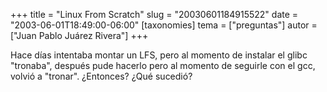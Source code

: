 +++
title = "Linux  From Scratch"
slug = "20030601184915522"
date = "2003-06-01T18:49:00-06:00"
[taxonomies]
tema = ["preguntas"]
autor = ["Juan Pablo Juárez Rivera"]
+++

Hace días intentaba montar un LFS, pero al momento de instalar el glibc
&quot;tronaba&quot;, después pude hacerlo pero al momento de seguirle
con el gcc, volvió a &quot;tronar&quot;. ¿Entonces? ¿Qué sucedió?
